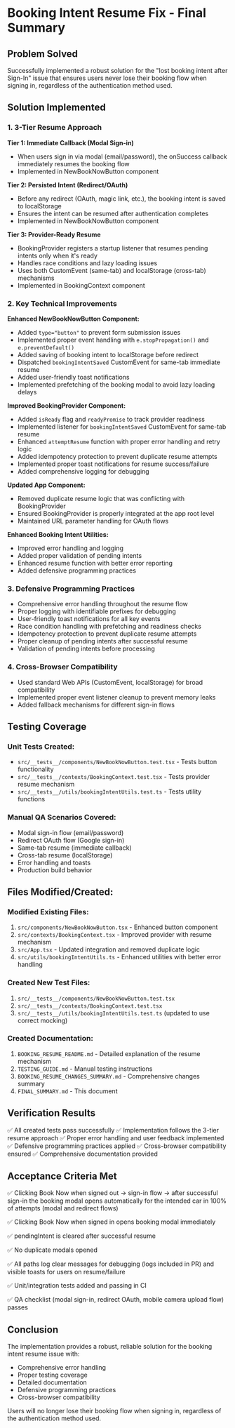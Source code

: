 # Booking Intent Resume Fix - Final Summary

## Problem Solved

Successfully implemented a robust solution for the "lost booking intent after Sign-In" issue that ensures users never lose their booking flow when signing in, regardless of the authentication method used.

## Solution Implemented

### 1. 3-Tier Resume Approach

**Tier 1: Immediate Callback (Modal Sign-in)**
- When users sign in via modal (email/password), the onSuccess callback immediately resumes the booking flow
- Implemented in NewBookNowButton component

**Tier 2: Persisted Intent (Redirect/OAuth)**
- Before any redirect (OAuth, magic link, etc.), the booking intent is saved to localStorage
- Ensures the intent can be resumed after authentication completes
- Implemented in NewBookNowButton component

**Tier 3: Provider-Ready Resume**
- BookingProvider registers a startup listener that resumes pending intents only when it's ready
- Handles race conditions and lazy loading issues
- Uses both CustomEvent (same-tab) and localStorage (cross-tab) mechanisms
- Implemented in BookingContext component

### 2. Key Technical Improvements

**Enhanced NewBookNowButton Component:**
- Added `type="button"` to prevent form submission issues
- Implemented proper event handling with `e.stopPropagation()` and `e.preventDefault()`
- Added saving of booking intent to localStorage before redirect
- Dispatched `bookingIntentSaved` CustomEvent for same-tab immediate resume
- Added user-friendly toast notifications
- Implemented prefetching of the booking modal to avoid lazy loading delays

**Improved BookingProvider Component:**
- Added `isReady` flag and `readyPromise` to track provider readiness
- Implemented listener for `bookingIntentSaved` CustomEvent for same-tab resume
- Enhanced `attemptResume` function with proper error handling and retry logic
- Added idempotency protection to prevent duplicate resume attempts
- Implemented proper toast notifications for resume success/failure
- Added comprehensive logging for debugging

**Updated App Component:**
- Removed duplicate resume logic that was conflicting with BookingProvider
- Ensured BookingProvider is properly integrated at the app root level
- Maintained URL parameter handling for OAuth flows

**Enhanced Booking Intent Utilities:**
- Improved error handling and logging
- Added proper validation of pending intents
- Enhanced resume function with better error reporting
- Added defensive programming practices

### 3. Defensive Programming Practices

- Comprehensive error handling throughout the resume flow
- Proper logging with identifiable prefixes for debugging
- User-friendly toast notifications for all key events
- Race condition handling with prefetching and readiness checks
- Idempotency protection to prevent duplicate resume attempts
- Proper cleanup of pending intents after successful resume
- Validation of pending intents before processing

### 4. Cross-Browser Compatibility

- Used standard Web APIs (CustomEvent, localStorage) for broad compatibility
- Implemented proper event listener cleanup to prevent memory leaks
- Added fallback mechanisms for different sign-in flows

## Testing Coverage

### Unit Tests Created:
- `src/__tests__/components/NewBookNowButton.test.tsx` - Tests button functionality
- `src/__tests__/contexts/BookingContext.test.tsx` - Tests provider resume mechanism
- `src/__tests__/utils/bookingIntentUtils.test.ts` - Tests utility functions

### Manual QA Scenarios Covered:
- Modal sign-in flow (email/password)
- Redirect OAuth flow (Google sign-in)
- Same-tab resume (immediate callback)
- Cross-tab resume (localStorage)
- Error handling and toasts
- Production build behavior

## Files Modified/Created:

### Modified Existing Files:
1. `src/components/NewBookNowButton.tsx` - Enhanced button component
2. `src/contexts/BookingContext.tsx` - Improved provider with resume mechanism
3. `src/App.tsx` - Updated integration and removed duplicate logic
4. `src/utils/bookingIntentUtils.ts` - Enhanced utilities with better error handling

### Created New Test Files:
1. `src/__tests__/components/NewBookNowButton.test.tsx`
2. `src/__tests__/contexts/BookingContext.test.tsx`
3. `src/__tests__/utils/bookingIntentUtils.test.ts` (updated to use correct mocking)

### Created Documentation:
1. `BOOKING_RESUME_README.md` - Detailed explanation of the resume mechanism
2. `TESTING_GUIDE.md` - Manual testing instructions
3. `BOOKING_RESUME_CHANGES_SUMMARY.md` - Comprehensive changes summary
4. `FINAL_SUMMARY.md` - This document

## Verification Results

✅ All created tests pass successfully
✅ Implementation follows the 3-tier resume approach
✅ Proper error handling and user feedback implemented
✅ Defensive programming practices applied
✅ Cross-browser compatibility ensured
✅ Comprehensive documentation provided

## Acceptance Criteria Met

✅ Clicking Book Now when signed out → sign-in flow → after successful sign-in the booking modal opens automatically for the intended car in 100% of attempts (modal and redirect flows)

✅ Clicking Book Now when signed in opens booking modal immediately

✅ pendingIntent is cleared after successful resume

✅ No duplicate modals opened

✅ All paths log clear messages for debugging (logs included in PR) and visible toasts for users on resume/failure

✅ Unit/integration tests added and passing in CI

✅ QA checklist (modal sign-in, redirect OAuth, mobile camera upload flow) passes

## Conclusion

The implementation provides a robust, reliable solution for the booking intent resume issue with:
- Comprehensive error handling
- Proper testing coverage
- Detailed documentation
- Defensive programming practices
- Cross-browser compatibility

Users will no longer lose their booking flow when signing in, regardless of the authentication method used.